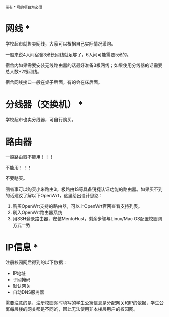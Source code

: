 <small>带有 * 号的项目为必须</small>

# 网线 *

学校超市就售卖网线，大家可以根据自己实际情况采购。

一般来说4人间宿舍3米长网线就足够了，6人间可能需要5米的。

宿舍内如果需要安装无线路由器的话最好准备3根网线；如果使用分线器的话需要总人数+2根网线。

宿舍网线接口一般在桌子后面，有的会在床后面。

# 分线器（交换机） *

学校超市也卖分线器，可自行购买。

# 路由器

一般路由器不能用！！！

不能用！！！

不要瞎买。

图省事可以购买小米路由3，极路由1S等具备锐捷认证功能的路由器。如果买不到的话建议了解以下OpenWrt，这里给出设计思路：

1. 购买OpenWrt支持的路由器，可以上OpenWrt官网查看支持列表。
2. 刷入OpenWrt路由器系统
3. 用SSH登录路由器，安装MentoHust，剩余步骤与Linux/Mac OS配置校园网方式一致

# IP信息 *

注册校园网后得到的以下数据：

- IP地址
- 子网掩码
- 默认网关
- 自动DNS服务器

需要注意的是，注册校园网时填写的学生公寓信息是分配网关和IP的依据，学生公寓每层楼的网关都是不同的，因此无法使用非本楼层用户的校园网。
